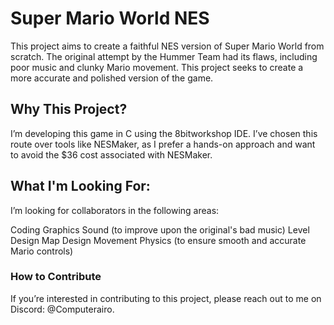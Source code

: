 # Super Mario World NES

This project aims to create a faithful NES version of Super Mario World from scratch. The original attempt by the Hummer Team had its flaws, including poor music and clunky Mario movement. This project seeks to create a more accurate and polished version of the game.

## Why This Project?
I’m developing this game in C using the 8bitworkshop IDE. I’ve chosen this route over tools like NESMaker, as I prefer a hands-on approach and want to avoid the $36 cost associated with NESMaker.

## What I'm Looking For:
I’m looking for collaborators in the following areas:

Coding
Graphics
Sound (to improve upon the original's bad music)
Level Design
Map Design
Movement Physics (to ensure smooth and accurate Mario controls)

### How to Contribute
If you’re interested in contributing to this project, please reach out to me on Discord: @Computerairo.


